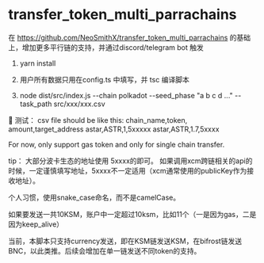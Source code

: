 # transfer_token_multi_parrachains
在 https://github.com/NeoSmithX/transfer_token_multi_parrachains 的基础上，增加更多平行链的支持，并通过discord/telegram bot 触发


1. yarn install

2. 用户所有数据只用在config.ts 中填写，并 tsc 编译脚本

3. node dist/src/index.js --chain polkadot --seed_phase "a b c d ..." --task_path src/xxx/xxx.csv  


🤔 测试： csv file should be like this:
chain_name,token, amount,target_address
astar,ASTR,1,5xxxxx
astar,ASTR,1.7,5xxxx

For now, only support gas token and only for single chain transfer.

tip：
大部分波卡生态的地址使用 5xxxx的即可。 如果调用xcm跨链相关的api的时候，一定谨慎填写地址，5xxxx不一定适用（xcm通常使用的publicKey作为接收地址）。

个人习惯，使用snake_case命名，而不是camelCase。

如果要发送一共10KSM，账户中一定超过10ksm，比如11个（一是因为gas，二是因为keep_alive）

当前，本脚本只支持currency发送，即在KSM链发送KSM，在bifrost链发送BNC，以此类推。后续会增加在单一链发送不同token的支持。


